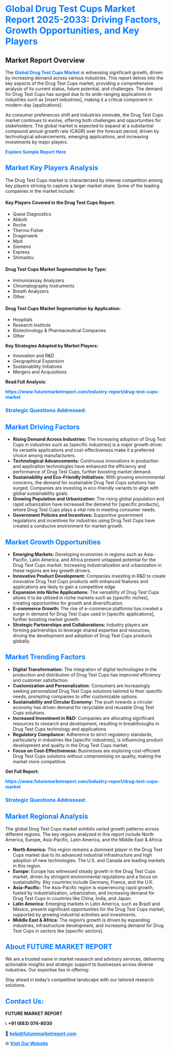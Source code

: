<h1 style="color: #007BFF;">Global Drug Test Cups Market Report 2025-2033: Driving Factors, Growth Opportunities, and Key Players</h1>

<section id="overview">
<h2>Market Report Overview</h2>
<p>The <a href="https://www.futuremarketreport.com/industry-report/drug-test-cups-market" style="color: #007BFF; text-decoration: none;"><strong>Global Drug Test Cups Market</strong></a> is witnessing significant growth, driven by increasing demand across various industries. This report delves into the key aspects of the Drug Test Cups market, providing a comprehensive analysis of its current status, future potential, and challenges. The demand for Drug Test Cups has surged due to its wide-ranging applications in industries such as [insert industries], making it a critical component in modern-day [applications].</p>
<p>As consumer preferences shift and industries innovate, the Drug Test Cups market continues to evolve, offering both challenges and opportunities for stakeholders. The global market is expected to expand at a substantial compound annual growth rate (CAGR) over the forecast period, driven by technological advancements, emerging applications, and increasing investments by major players.</p>
</section>

<section id="overview">
<p><a href="https://www.futuremarketreport.com/request-sample/reportId=32440" style="color: #007BFF; text-decoration: none;"><strong>Explore Sample Report Here</strong></a></p>
</section>

<section id="key-players">
<h2 style="color: #007BFF;">Market Key Players Analysis</h2>
<p>The Drug Test Cups market is characterized by intense competition among key players striving to capture a larger market share. Some of the leading companies in the market include:</p>
<h4>Key Players Covered in the Drug Test Cups Report:</h4>
<ul><li>Quest Diagnostics</li><li>Abbott</li><li>Roche</li><li>Thermo Fisher</li><li>Dragerwerk</li><li>Mpd</li><li>Siemens</li><li>Express</li><li>Shimadzu</li></ul>
<h4>Drug Test Cups Market Segmentation by Type:</h4>
<ul><li>Immunoassay Analyzers</li><li>Chromatography Instruments</li><li>Breath Analyzers</li><li>Other</li></ul>

<h4>Drug Test Cups Market Segmentation by Application:</h4>
<ul><li>Hospitals</li><li>Research Institute</li><li>Biotechnology &amp; Pharmaceutical Companies</li><li>Other</li></ul>
<p><strong>Key Strategies Adopted by Market Players:</strong></p>
<ul>
<li>Innovation and R&D</li>
<li>Geographical Expansion</li>
<li>Sustainability Initiatives</li>
<li>Mergers and Acquisitions</li>
</ul>
</section>

<section>
<p><strong>Read Full Analysis: </strong></p><a href="https://www.futuremarketreport.com/industry-report/drug-test-cups-market" style="color: #007BFF; text-decoration: none;"><strong>https://www.futuremarketreport.com/industry-report/drug-test-cups-market</strong></a>
<h3 style="color: #007BFF;">Strategic Questions Addressed:</h3>
</section>

<section id="driving-factors">
<h2 style="color: #007BFF;">Market Driving Factors</h2>
<ul>
<li><strong>Rising Demand Across Industries:</strong> The increasing adoption of Drug Test Cups in industries such as [specific industries] is a major growth driver. Its versatile applications and cost-effectiveness make it a preferred choice among manufacturers.</li>
<li><strong>Technological Advancements:</strong> Continuous innovations in production and application technologies have enhanced the efficiency and performance of Drug Test Cups, further boosting market demand.</li>
<li><strong>Sustainability and Eco-Friendly Initiatives:</strong> With growing environmental concerns, the demand for sustainable Drug Test Cups solutions has surged. Companies are investing in eco-friendly variants to align with global sustainability goals.</li>
<li><strong>Growing Population and Urbanization:</strong> The rising global population and rapid urbanization have increased the demand for [specific products], where Drug Test Cups plays a vital role in meeting consumer needs.</li>
<li><strong>Government Policies and Incentives:</strong> Supportive government regulations and incentives for industries using Drug Test Cups have created a conducive environment for market growth.</li>
</ul>
</section>

<section id="growth-opportunities">
<h2 style="color: #007BFF;">Market Growth Opportunities</h2>
<ul>
<li><strong>Emerging Markets:</strong> Developing economies in regions such as Asia-Pacific, Latin America, and Africa present untapped potential for the Drug Test Cups market. Increasing industrialization and urbanization in these regions are key growth drivers.</li>
<li><strong>Innovative Product Development:</strong> Companies investing in R&D to create innovative Drug Test Cups products with enhanced features and applications are likely to gain a competitive edge.</li>
<li><strong>Expansion into Niche Applications:</strong> The versatility of Drug Test Cups allows it to be utilized in niche markets such as [specific niches], creating opportunities for growth and diversification.</li>
<li><strong>E-commerce Growth:</strong> The rise of e-commerce platforms has created a surge in demand for Drug Test Cups used in [specific applications], further boosting market growth.</li>
<li><strong>Strategic Partnerships and Collaborations:</strong> Industry players are forming partnerships to leverage shared expertise and resources, driving the development and adoption of Drug Test Cups products globally.</li>
</ul>
</section>

<section id="trending-factors">
<h2 style="color: #007BFF;">Market Trending Factors</h2>
<ul>
<li><strong>Digital Transformation:</strong> The integration of digital technologies in the production and distribution of Drug Test Cups has improved efficiency and customer satisfaction.</li>
<li><strong>Customization and Personalization:</strong> Consumers are increasingly seeking personalized Drug Test Cups solutions tailored to their specific needs, prompting companies to offer customizable options.</li>
<li><strong>Sustainability and Circular Economy:</strong> The push towards a circular economy has driven demand for recyclable and reusable Drug Test Cups solutions.</li>
<li><strong>Increased Investment in R&D:</strong> Companies are allocating significant resources to research and development, resulting in breakthroughs in Drug Test Cups technology and applications.</li>
<li><strong>Regulatory Compliance:</strong> Adherence to strict regulatory standards, particularly in industries like [specific industries], is influencing product development and quality in the Drug Test Cups market.</li>
<li><strong>Focus on Cost-Effectiveness:</strong> Businesses are exploring cost-efficient Drug Test Cups solutions without compromising on quality, making the market more competitive.</li>
</ul>
</section>

<section>
<p><strong>Get Full Report: </strong></p><a href="https://www.futuremarketreport.com/industry-report/drug-test-cups-market" style="color: #007BFF; text-decoration: none;"><strong>https://www.futuremarketreport.com/industry-report/drug-test-cups-market</strong></a>
<h3 style="color: #007BFF;">Strategic Questions Addressed:</h3>
</section>


<section id="regional-analysis">
<h2 style="color: #007BFF;">Market Regional Analysis</h2>
<p>The global Drug Test Cups market exhibits varied growth patterns across different regions. The key regions analyzed in this report include North America, Europe, Asia-Pacific, Latin America, and the Middle East & Africa:</p>
<ul>
<li><strong>North America:</strong> This region remains a dominant player in the Drug Test Cups market due to its advanced industrial infrastructure and high adoption of new technologies. The U.S. and Canada are leading markets in this region.</li>
<li><strong>Europe:</strong> Europe has witnessed steady growth in the Drug Test Cups market, driven by stringent environmental regulations and a focus on sustainability. Key countries include Germany, France, and the U.K.</li>
<li><strong>Asia-Pacific:</strong> The Asia-Pacific region is experiencing rapid growth, fueled by industrialization, urbanization, and increasing demand for Drug Test Cups in countries like China, India, and Japan.</li>
<li><strong>Latin America:</strong> Emerging markets in Latin America, such as Brazil and Mexico, present significant opportunities for the Drug Test Cups market, supported by growing industrial activities and investments.</li>
<li><strong>Middle East & Africa:</strong> The region’s growth is driven by expanding industries, infrastructure development, and increasing demand for Drug Test Cups in sectors like [specific sectors].</li>
</ul>
</section>

<footer>
<h2 style="color: #007BFF;">About FUTURE MARKET REPORT</h2>
<p>We are a trusted name in market research and advisory services, delivering actionable insights and strategic support to businesses across diverse industries. Our expertise lies in offering:</p>

<p>Stay ahead in today’s competitive landscape with our tailored research solutions.</p>

<h2 style="color: #007BFF;">Contact Us:</h2>
<p><strong>FUTURE MARKET REPORT</strong></p>
<p>📞 <strong>+91 (883) 074-8030</strong></p>
<p>📧 <strong><a href="mailto:help@futuremarketreport.com" style="color: #007BFF;">help@futuremarketreport.com</a></strong></p>
<p>🌐 <strong><a href="https://www.futuremarketreport.com/" style="color: #007BFF;">Visit Our Website</a></strong></p>
</footer>
